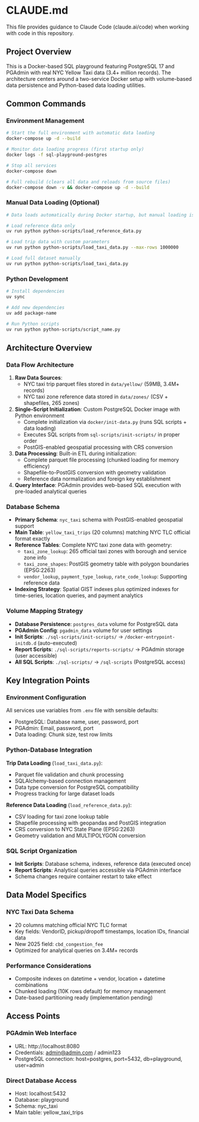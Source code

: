 # CLAUDE.md

This file provides guidance to Claude Code (claude.ai/code) when working with code in this repository.

## Project Overview

This is a Docker-based SQL playground featuring PostgreSQL 17 and PGAdmin with real NYC Yellow Taxi data (3.4+ million records). The architecture centers around a two-service Docker setup with volume-based data persistence and Python-based data loading utilities.

## Common Commands

### Environment Management
```bash
# Start the full environment with automatic data loading
docker-compose up -d --build

# Monitor data loading progress (first startup only)
docker logs -f sql-playground-postgres

# Stop all services
docker-compose down

# Full rebuild (clears all data and reloads from source files)
docker-compose down -v && docker-compose up -d --build
```

### Manual Data Loading (Optional)
```bash
# Data loads automatically during Docker startup, but manual loading is available:

# Load reference data only
uv run python python-scripts/load_reference_data.py

# Load trip data with custom parameters
uv run python python-scripts/load_taxi_data.py --max-rows 1000000

# Load full dataset manually
uv run python python-scripts/load_taxi_data.py
```

### Python Development
```bash
# Install dependencies
uv sync

# Add new dependencies
uv add package-name

# Run Python scripts
uv run python python-scripts/script_name.py
```

## Architecture Overview

### Data Flow Architecture
1. **Raw Data Sources**:
   - NYC taxi trip parquet files stored in `data/yellow/` (59MB, 3.4M+ records)
   - NYC taxi zone reference data stored in `data/zones/` (CSV + shapefiles, 265 zones)
2. **Single-Script Initialization**: Custom PostgreSQL Docker image with Python environment
   - Complete initialization via `docker/init-data.py` (runs SQL scripts + data loading)
   - Executes SQL scripts from `sql-scripts/init-scripts/` in proper order
   - PostGIS-enabled geospatial processing with CRS conversion
3. **Data Processing**: Built-in ETL during initialization:
   - Complete parquet file processing (chunked loading for memory efficiency)
   - Shapefile-to-PostGIS conversion with geometry validation
   - Reference data normalization and foreign key establishment
4. **Query Interface**: PGAdmin provides web-based SQL execution with pre-loaded analytical queries

### Database Schema
- **Primary Schema**: `nyc_taxi` schema with PostGIS-enabled geospatial support
- **Main Table**: `yellow_taxi_trips` (20 columns) matching NYC TLC official format exactly
- **Reference Tables**: Complete NYC taxi zone data with geometry:
  - `taxi_zone_lookup`: 265 official taxi zones with borough and service zone info
  - `taxi_zone_shapes`: PostGIS geometry table with polygon boundaries (EPSG:2263)
  - `vendor_lookup`, `payment_type_lookup`, `rate_code_lookup`: Supporting reference data
- **Indexing Strategy**: Spatial GIST indexes plus optimized indexes for time-series, location queries, and payment analytics

### Volume Mapping Strategy
- **Database Persistence**: `postgres_data` volume for PostgreSQL data
- **PGAdmin Config**: `pgadmin_data` volume for user settings
- **Init Scripts**: `./sql-scripts/init-scripts/` → `/docker-entrypoint-initdb.d` (auto-executed)
- **Report Scripts**: `./sql-scripts/reports-scripts/` → PGAdmin storage (user accessible)
- **All SQL Scripts**: `./sql-scripts/` → `/sql-scripts` (PostgreSQL access)

## Key Integration Points

### Environment Configuration
All services use variables from `.env` file with sensible defaults:
- PostgreSQL: Database name, user, password, port
- PGAdmin: Email, password, port
- Data loading: Chunk size, test row limits

### Python-Database Integration
**Trip Data Loading** (`load_taxi_data.py`):
- Parquet file validation and chunk processing
- SQLAlchemy-based connection management
- Data type conversion for PostgreSQL compatibility
- Progress tracking for large dataset loads

**Reference Data Loading** (`load_reference_data.py`):
- CSV loading for taxi zone lookup table
- Shapefile processing with geopandas and PostGIS integration
- CRS conversion to NYC State Plane (EPSG:2263)
- Geometry validation and MULTIPOLYGON conversion

### SQL Script Organization
- **Init Scripts**: Database schema, indexes, reference data (executed once)
- **Report Scripts**: Analytical queries accessible via PGAdmin interface
- Schema changes require container restart to take effect

## Data Model Specifics

### NYC Taxi Data Schema
- 20 columns matching official NYC TLC format
- Key fields: VendorID, pickup/dropoff timestamps, location IDs, financial data
- New 2025 field: `cbd_congestion_fee`
- Optimized for analytical queries on 3.4M+ records

### Performance Considerations
- Composite indexes on datetime + vendor, location + datetime combinations
- Chunked loading (10K rows default) for memory management
- Date-based partitioning ready (implementation pending)

## Access Points

### PGAdmin Web Interface
- URL: http://localhost:8080
- Credentials: admin@admin.com / admin123
- PostgreSQL connection: host=postgres, port=5432, db=playground, user=admin

### Direct Database Access
- Host: localhost:5432
- Database: playground
- Schema: nyc_taxi
- Main table: yellow_taxi_trips